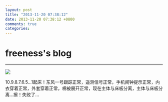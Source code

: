 ```yaml
---
layout: post
title: "2013-11-20 07:38:12"
date: 2013-11-20 07:38:12 +0800
comments: true
categories: 
---
```


# freeness's blog

----------

![](http://okqmqrbgo.bkt.clouddn.com/201311200738121.jpg)

>
10.9.8.7.6.5...1起床！东风一号跟踪正常，遥测信号正常，手机闹钟提示正常，内衣穿着正常，外套穿着正常，棉被展开正常，现在主体与床板分离，主体与床板分离…擦！失败了…